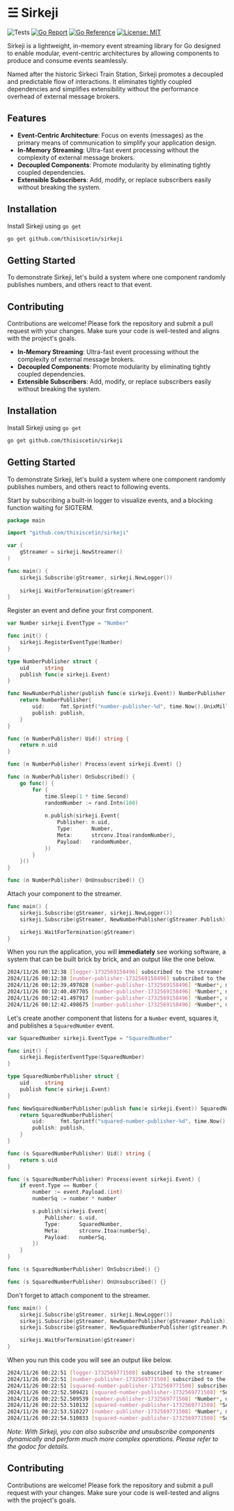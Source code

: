 # ☱ Sirkeji

![Tests](https://github.com/thisiscetin/sirkeji/actions/workflows/tests.yml/badge.svg)
[![Go Report](https://goreportcard.com/badge/github.com/thisiscetin/sirkeji)](https://goreportcard.com/report/github.com/thisiscetin/sirkeji)
[![Go Reference](https://pkg.go.dev/badge/github.com/thisiscetin/sirkeji.svg)](https://pkg.go.dev/github.com/thisiscetin/sirkeji)
[![License: MIT](https://img.shields.io/badge/License-MIT-blue.svg)](https://opensource.org/licenses/MIT)

Sirkeji is a lightweight, in-memory event streaming library for Go designed to enable modular, event-centric architectures by allowing components to produce and consume events seamlessly.

Named after the historic Sirkeci Train Station, Sirkeji promotes a decoupled and predictable flow of interactions. It eliminates tightly coupled dependencies and simplifies extensibility without the performance overhead of external message brokers.

## Features

- **Event-Centric Architecture**: Focus on events (messages) as the primary means of communication to simplify your application design.
- **In-Memory Streaming**: Ultra-fast event processing without the complexity of external message brokers.
- **Decoupled Components**: Promote modularity by eliminating tightly coupled dependencies.
- **Extensible Subscribers**: Add, modify, or replace subscribers easily without breaking the system.

## Installation

Install Sirkeji using `go get`

```bash
go get github.com/thisiscetin/sirkeji
```

## Getting Started

To demonstrate Sirkeji, let's build a system where one component randomly publishes numbers, and others react to that event.

## Contributing

Contributions are welcome! Please fork the repository and submit a pull request with your changes. Make sure your code is well-tested and aligns with the project's goals.
- **In-Memory Streaming**: Ultra-fast event processing without the complexity of external message brokers.
- **Decoupled Components**: Promote modularity by eliminating tightly coupled dependencies.
- **Extensible Subscribers**: Add, modify, or replace subscribers easily without breaking the system.

## Installation

Install Sirkeji using `go get`

```bash
go get github.com/thisiscetin/sirkeji
```

## Getting Started

To demonstrate Sirkeji, let's build a system where one component randomly publishes numbers, and others react to following events.

Start by subscribing a built-in logger to visualize events, and a blocking function waiting for SIGTERM.
```go
package main

import "github.com/thisiscetin/sirkeji"

var (
	gStreamer = sirkeji.NewStreamer()
)

func main() {
	sirkeji.Subscribe(gStreamer, sirkeji.NewLogger())
	
	sirkeji.WaitForTermination(gStreamer)
}
```

Register an event and define your first component.

```go
var Number sirkeji.EventType = "Number"

func init() {
	sirkeji.RegisterEventType(Number)
}

type NumberPublisher struct {
	uid     string
	publish func(e sirkeji.Event)
}

func NewNumberPublisher(publish func(e sirkeji.Event)) NumberPublisher {
	return NumberPublisher{
		uid:     fmt.Sprintf("number-publisher-%d", time.Now().UnixMilli()),
		publish: publish,
	}
}

func (n NumberPublisher) Uid() string {
	return n.uid
}

func (n NumberPublisher) Process(event sirkeji.Event) {}

func (n NumberPublisher) OnSubscribed() {
	go func() {
		for {
			time.Sleep(1 * time.Second)
			randomNumber := rand.Intn(100)
			
			n.publish(sirkeji.Event{
				Publisher: n.uid,
				Type:      Number,
				Meta:      strconv.Itoa(randomNumber),
				Payload:   randomNumber,
			})
		}
	}()
}

func (n NumberPublisher) OnUnsubscribed() {}
```

Attach your component to the streamer.

```go
func main() {
	sirkeji.Subscribe(gStreamer, sirkeji.NewLogger())
	sirkeji.Subscribe(gStreamer, NewNumberPublisher(gStreamer.Publish))

	sirkeji.WaitForTermination(gStreamer)
}
```

When you run the application, you will **immediately** see working software, a system that can be built brick by brick, and an output like the one below.

```bash
2024/11/26 00:12:38 [logger-1732569158496] subscribed to the streamer
2024/11/26 00:12:38 [number-publisher-1732569158496] subscribed to the streamer
2024/11/26 00:12:39.497028 [number-publisher-1732569158496] *Number*, m: 59 | pl: full
2024/11/26 00:12:40.497705 [number-publisher-1732569158496] *Number*, m: 85 | pl: full
2024/11/26 00:12:41.497917 [number-publisher-1732569158496] *Number*, m: 95 | pl: full
2024/11/26 00:12:42.498675 [number-publisher-1732569158496] *Number*, m: 3 | pl: full
```

Let's create another component that listens for a `Number` event, squares it, and publishes a `SquaredNumber` event.

```go
var SquaredNumber sirkeji.EventType = "SquaredNumber"

func init() {
	sirkeji.RegisterEventType(SquaredNumber)
}

type SquaredNumberPublisher struct {
	uid     string
	publish func(e sirkeji.Event)
}

func NewSquaredNumberPublisher(publish func(e sirkeji.Event)) SquaredNumberPublisher {
	return SquaredNumberPublisher{
		uid:     fmt.Sprintf("squared-number-publisher-%d", time.Now().UnixMilli()),
		publish: publish,
	}
}

func (s SquaredNumberPublisher) Uid() string {
	return s.uid
}

func (s SquaredNumberPublisher) Process(event sirkeji.Event) {
	if event.Type == Number {
		number := event.Payload.(int)
		numberSq := number * number

		s.publish(sirkeji.Event{
			Publisher: s.uid,
			Type:      SquaredNumber,
			Meta:      strconv.Itoa(numberSq),
			Payload:   numberSq,
		})
	}
}

func (s SquaredNumberPublisher) OnSubscribed() {}

func (s SquaredNumberPublisher) OnUnsubscribed() {}

```

Don't forget to attach component to the streamer.

```go
func main() {
	sirkeji.Subscribe(gStreamer, sirkeji.NewLogger())
	sirkeji.Subscribe(gStreamer, NewNumberPublisher(gStreamer.Publish))
	sirkeji.Subscribe(gStreamer, NewSquaredNumberPublisher(gStreamer.Publish))

	sirkeji.WaitForTermination(gStreamer)
}
```

When you run this code you will see an output like below.

```bash
2024/11/26 00:22:51 [logger-1732569771508] subscribed to the streamer
2024/11/26 00:22:51 [number-publisher-1732569771508] subscribed to the streamer
2024/11/26 00:22:51 [squared-number-publisher-1732569771508] subscribed to the streamer
2024/11/26 00:22:52.509421 [squared-number-publisher-1732569771508] *SquaredNumber*, m: 8464 | pl: full
2024/11/26 00:22:52.509539 [number-publisher-1732569771508] *Number*, m: 92 | pl: full
2024/11/26 00:22:53.510132 [squared-number-publisher-1732569771508] *SquaredNumber*, m: 2704 | pl: full
2024/11/26 00:22:53.510227 [number-publisher-1732569771508] *Number*, m: 52 | pl: full
2024/11/26 00:22:54.510833 [squared-number-publisher-1732569771508] *SquaredNumber*, m: 6889 | pl: full
```

*Note: With Sirkeji, you can also subscribe and unsubscribe components dynamically and perform much more complex operations. Please refer to the godoc for details.*

## Contributing

Contributions are welcome! Please fork the repository and submit a pull request with your changes. Make sure your code is well-tested and aligns with the project's goals.